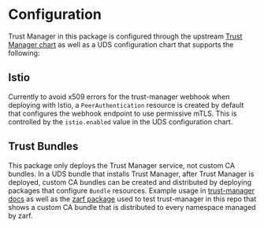 # Configuration

Trust Manager in this package is configured through the upstream [Trust Manager chart](https://charts.jetstack.io/trust-manager) as well as a UDS configuration chart that supports the following:

## Istio

Currently to avoid x509 errors for the trust-manager webhook when deploying with Istio, a `PeerAuthentication` resource is created by default that configures the webhook endpoint to use permissive mTLS. This is controlled by the `istio.enabled` value in the UDS configuration chart.

## Trust Bundles

This package only deploys the Trust Manager service, not custom CA bundles. In a UDS bundle that installs Trust Manager, after Trust Manager is deployed, custom CA bundles can be created and distributed by deploying packages that configure `Bundle` resources. Example usage in [trust-manager docs](https://cert-manager.io/docs/trust/trust-manager/#usage) as well as the [zarf package](../tests/trustbundle/trust-bundle.yaml) used to test trust-manager in this repo that shows a custom CA bundle that is distributed to every namespace managed by zarf. 